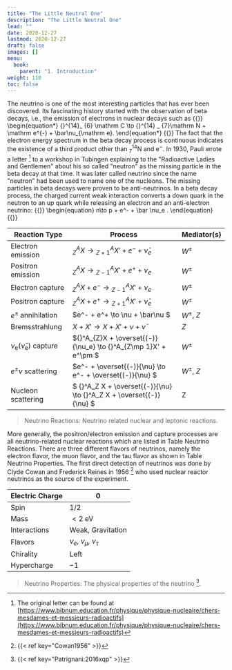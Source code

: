 ```yaml
---
title: "The Little Neutral One"
description: "The Little Neutral One"
lead: ""
date: 2020-12-27
lastmod: 2020-12-27
draft: false
images: []
menu:
  book:
    parent: "1. Introduction"
weight: 110
toc: false
---
```


The neutrino is one of the most interesting particles that has ever been discovered. Its fascinating history started with the observation of beta decays, i.e., the emission of electrons in nuclear decays such as
{{<m>}}
\begin{equation*}
{}^{14}_ {6} \mathrm C \to {}^{14} _ {7}\mathrm N + \mathrm e^{-} + \bar\nu_{\mathrm e}.
\end{equation*}
{{</m>}}
The fact that the electron energy spectrum in the beta decay process is continuous indicates the existence of a third product other than ${}^{14}_{7}\mathrm N$ and $\mathrm e^-$. In 1930, Pauli wrote a letter [^pauli] to a workshop in Tubingen explaining to the "Radioactive Ladies and Gentlemen" about his so called "neutron" as the missing particle in the beta decay at that time. It was later called neutrino since the name "neutron" had been used to name one of the nucleons. The missing particles in beta decays were proven to be anti-neutrinos. In a beta decay process, the charged current weak interaction converts a down quark in the neutron to an up quark while releasing an electron and an anti-electron neutrino:
{{<m>}}
\begin{equation}
n\to p + e^- + \bar \nu_e .
\end{equation}
{{</m>}}


| Reaction Type                                   | Process                                                             | Mediator(s)    |
|-------------------------------------------------|---------------------------------------------------------------------|----------------|
| Electron emission                               | ${}^A_Z X \to {}^A_{Z+1}X' + e^- +\bar \nu_e$                       | $W^{\pm}$      |
| Positron emission                               | ${}^A_Z X \to {}^A_{Z-1}X' + e^+ + \nu_e$                           | $W^{\pm}$      |
| Electron capture                                | ${}^A_Z X + e^- \to {}^A_{Z-1}X'  + \nu_e$                          | $W^{\pm}$      |
| Positron capture                                | ${}^A_Z X + e^+ \to {}^A_{Z+1}X'  + \bar\nu_e$                      | $W^{\pm}$      |
| $e^{\pm}$ annihilation                          | $e^- + e^+  \to \nu + \bar\nu $                                     | $W^{\pm}$, $Z$ |
| Bremsstrahlung                                  | $X+X' \to X + X' + \nu + \bar\nu$                                   | $Z$            |
| $\nu_{\mathrm e} (\bar\nu_{\mathrm e})$ capture | ${}^A_{Z}X + \overset{(-)}{\nu_e} \to {}^A_{Z\mp 1}X' + e^\pm $     | $W^{\pm}$      |
| $e^\pm\nu$ scattering                           | $e^- + \overset{(-)}{\nu} \to e^- + \overset{(-)}{\nu} $            | $W^{\pm}$, $Z$ |
| Nucleon scattering                              | $ {}^A_Z X + \overset{(-)}{\nu} \to {}^A_Z X + \overset{(-)}{\nu} $ | Z              |

> Neutrino Reactions: Neutrino related nuclear and leptonic reactions.


More generally, the positron/electron emission and capture processes are all neutrino-related nuclear reactions which are listed in Table Neutrino Reactions. There are three different flavors of neutrinos, namely the electron flavor, the muon flavor, and the tau flavor as shown in Table Neutrino Properties. The first direct detection of neutrinos was done by Clyde Cowan and Frederick Reines in 1956 [^Cowan1956] who used nuclear reactor neutrinos as the source of the experiment.


| Electric Charge | 0                              |
|-----------------|--------------------------------|
| Spin            | $1/2$                          |
| Mass            | $<2~\mathrm{eV}$               |
| Interactions    | Weak, Gravitation              |
| Flavors         | $\nu_e$, $\nu_\mu$, $\nu_\tau$ |
| Chirality       | Left                           |
| Hypercharge     | $-1$                           |

> Neutrino Properties: The physical properties of the neutrino [^Patrignani:2016xqp].


[^Cowan1956]: {{< ref key="Cowan1956" >}}
[^Patrignani:2016xqp]: {{< ref key="Patrignani:2016xqp" >}}
[^pauli]: The original letter can be found at [https://www.bibnum.education.fr/physique/physique-nucleaire/chers-mesdames-et-messieurs-radioactifs](https://www.bibnum.education.fr/physique/physique-nucleaire/chers-mesdames-et-messieurs-radioactifs)